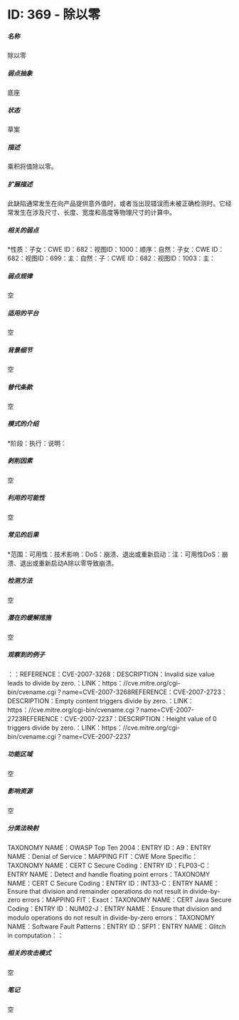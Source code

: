 # ID: 369 - 除以零
<h5>名称</h5>除以零
<h5>弱点抽象</h5>底座
<h5>状态</h5>草案
<h5>描述</h5>乘积将值除以零。
<h5>扩展描述</h5>此缺陷通常发生在向产品提供意外值时，或者当出现错误而未被正确检测时。它经常发生在涉及尺寸、长度、宽度和高度等物理尺寸的计算中。
<h5>相关的弱点</h5>*性质：子女：CWE ID：682：视图ID：1000：顺序：自然：子女：CWE ID：682：视图ID：699：主：自然：子：CWE ID：682：视图ID：1003：主：
<h5>弱点规律</h5>空
<h5>适用的平台</h5>空
<h5>背景细节</h5>空
<h5>替代条款</h5>空
<h5>模式的介绍</h5>*阶段：执行：说明：
<h5>剥削因素</h5>空
<h5>利用的可能性</h5>空
<h5>常见的后果</h5>*范围：可用性：技术影响：DoS：崩溃、退出或重新启动：注：可用性DoS：崩溃、退出或重新启动A除以零导致崩溃。
<h5>检测方法</h5>空
<h5>潜在的缓解措施</h5>空
<h5>观察到的例子</h5>：：REFERENCE：CVE-2007-3268：DESCRIPTION：Invalid size value leads to divide by zero.：LINK：https：//cve.mitre.org/cgi-bin/cvename.cgi？name=CVE-2007-3268REFERENCE：CVE-2007-2723：DESCRIPTION：Empty content triggers divide by zero.：LINK：https：//cve.mitre.org/cgi-bin/cvename.cgi？name=CVE-2007-2723REFERENCE：CVE-2007-2237：DESCRIPTION：Height value of 0 triggers divide by zero.：LINK：https：//cve.mitre.org/cgi-bin/cvename.cgi？name=CVE-2007-2237
<h5>功能区域</h5>空
<h5>影响资源</h5>空
<h5>分类法映射</h5>TAXONOMY NAME：OWASP Top Ten 2004：ENTRY ID：A9：ENTRY NAME：Denial of Service：MAPPING FIT：CWE More Specific：TAXONOMY NAME：CERT C Secure Coding：ENTRY ID：FLP03-C：ENTRY NAME：Detect and handle floating point errors：TAXONOMY NAME：CERT C Secure Coding：ENTRY ID：INT33-C：ENTRY NAME：Ensure that division and remainder operations do not result in divide-by-zero errors：MAPPING FIT：Exact：TAXONOMY NAME：CERT Java Secure Coding：ENTRY ID：NUM02-J：ENTRY NAME：Ensure that division and modulo operations do not result in divide-by-zero errors：TAXONOMY NAME：Software Fault Patterns：ENTRY ID：SFP1：ENTRY NAME：Glitch in computation：：
<h5>相关的攻击模式</h5>空
<h5>笔记</h5>空

